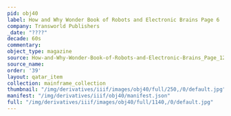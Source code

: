 ```yaml
---
pid: obj40
label: How and Why Wonder Book of Robots and Electronic Brains Page 6
company: Transworld Publishers
_date: "????"
decade: 60s
commentary:
object_type: magazine
source: How-and-Why-Wonder-Book-of-Robots-and-Electronic-Brains_Page_12
source_name:
order: '39'
layout: qatar_item
collection: mainframe_collection
thumbnail: "/img/derivatives/iiif/images/obj40/full/250,/0/default.jpg"
manifest: "/img/derivatives/iiif/obj40/manifest.json"
full: "/img/derivatives/iiif/images/obj40/full/1140,/0/default.jpg"
---
```

